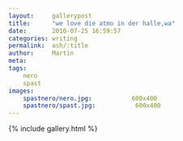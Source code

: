 ```yaml
---
layout:     gallerypost
title:      "we love die atmo in der halle,wa"
date:       2010-07-25 16:59:57
categories: writing
permalink:  ash/:title
author:     Martin
meta:
tags:
    nero
    spast
images:
    spastnero/nero.jpg:           600x400
    spastnero/spast.jpg:           600x400
---
```


{% include gallery.html %}
